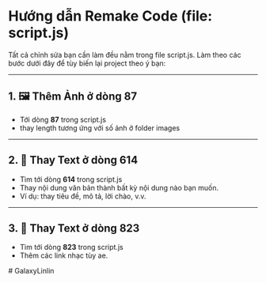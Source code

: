 # Hướng dẫn Remake Code (file: script.js)

Tất cả chỉnh sửa bạn cần làm đều nằm trong file script.js. Làm theo các bước dưới đây để tùy biến lại project theo ý bạn:

---

## 1. 🖼️ Thêm Ảnh ở dòng **87**
- Tới dòng **87** trong script.js
- thay length tương ứng với số ảnh ở folder images

---

## 2. 📝 Thay Text ở dòng **614**
- Tìm tới dòng **614** trong script.js
- Thay nội dung văn bản thành bất kỳ nội dung nào bạn muốn.
- Ví dụ: thay tiêu đề, mô tả, lời chào, v.v.

---

## 3. 📝 Thay Text ở dòng **823**
- Tìm tới dòng **823** trong  script.js
- Thêm các link nhạc tùy ae.


#   G a l a x y L i n l i n  
 